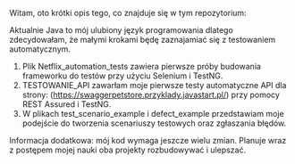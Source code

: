 Witam, oto krótki opis tego, co znajduje się w tym repozytorium:

Aktualnie Java to mój ulubiony język programowania dlatego zdecydowałam, że małymi krokami będę zaznajamiać się z testowaniem automatycznym.
1) Plik Netflix_automation_tests zawiera pierwsze próby budowania frameworku do testów przy użyciu Selenium i TestNG.
2) TESTOWANIE_API zawarłam moje pierwsze testy automatyczne API dla strony: (https://swaggerpetstore.przyklady.javastart.pl/) przy pomocy REST Assured i TestNG.
3) W plikach test_scenario_example i defect_example przedstawiam moje podejście do tworzenia scenariuszy testowych oraz zgłaszania błędów.

Informacja dodatkowa:
mój kod wymaga jeszcze wielu zmian. Planuje wraz z postępem mojej nauki oba projekty rozbudowywać i ulepszać. 

